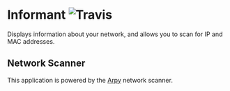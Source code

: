 # Informant ![Travis](https://travis-ci.org/LuigiAndMario/Informant.svg?branch=master)
Displays information about your network, and allows you to scan for IP and MAC addresses.

## Network Scanner
This application is powered by the [Arpy](https://github.com/LuigiAndMario/Arpy) network scanner.
